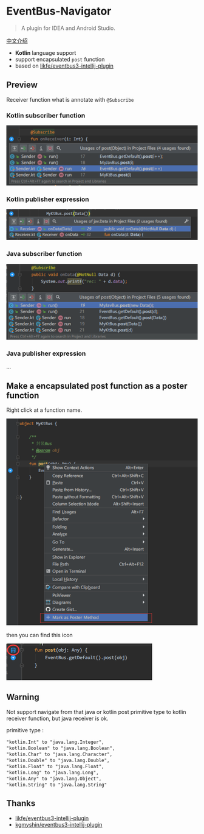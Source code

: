 #  EventBus-Navigator

> A plugin for IDEA and Android Studio.

[中文介绍](ReadMe_zh.md)

- **Kotlin** language support
- support encapsulated `post` function
- based on [likfe/eventbus3-intellij-plugin](https://github.com/likfe/eventbus3-intellij-plugin)

## Preview

Receiver function what is annotate with `@Subscribe`

### Kotlin subscriber function

![](pic/s1.png)

### Kotlin publisher expression

![](pic/s3.png)

### Java subscriber function
![](pic/s6.png)

### Java publisher expression

...


## Make a encapsulated post function as a poster function

  Right click at a function name.

![](pic/s4.png)

then you can find this icon

![](pic/s5.png)


## Warning

Not support navigate from that java or kotlin post primitive type to kotlin receiver function, but java receiver is ok.
  
primitive type :

```
"kotlin.Int" to "java.lang.Integer",
"kotlin.Boolean" to "java.lang.Boolean",
"kotlin.Char" to "java.lang.Character",
"kotlin.Double" to "java.lang.Double",
"kotlin.Float" to "java.lang.Float",
"kotlin.Long" to "java.lang.Long",
"kotlin.Any" to "java.lang.Object",
"kotlin.String" to "java.lang.String"
```
  

## Thanks

- [likfe/eventbus3-intellij-plugin](https://github.com/likfe/eventbus3-intellij-plugin)
- [kgmyshin/eventbus3-intellij-plugin](https://github.com/kgmyshin/eventbus3-intellij-plugin)